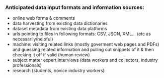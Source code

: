 ### Anticipated data input formats and information sources:
* online web forms & comments
* data harvesting from existing data dictionaries
* dataset metadata from existing data platforms
* urls pointing to files in following formats: CSV, JSON, XML... (etc as necessarily/helpful)
* machine: visiting related links (mostly goverment web pages and PDFs) and guessing related information and pulling out snippets of it & then checking it off if valid (human review)
* subject matter expert interviews (data workers and collectors, industry professionals)
* research (students, novice industry workers)
